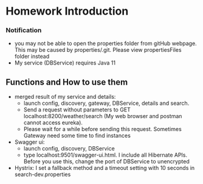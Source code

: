# Homework Introduction
### Notification
* you may not be able to open the properties folder from 
gitHub webpage. This may be caused by properties/.git. Please view
propertiesFiles folder instead
* My service (DBService) requires Java 11 

## Functions and How to use them
* merged result of my service and details:
    * launch config, discovery, gateway, DBService, details and search. 
    * Send a request without parameters to GET localhost:8200/weather/search (My web browser and postman cannot access eureka). 
    * Please wait for a while before sending this request. Sometimes Gateway need some time to find instances
* Swagger ui:
  * launch config, discovery, DBService
  * type localhost:9501/swagger-ui.html. I include all Hibernate APIs. Before you use this, change the port of DBService to unencrypted
* Hystrix: I set a fallback method and a timeout setting with 10 seconds in search-dev.properties
